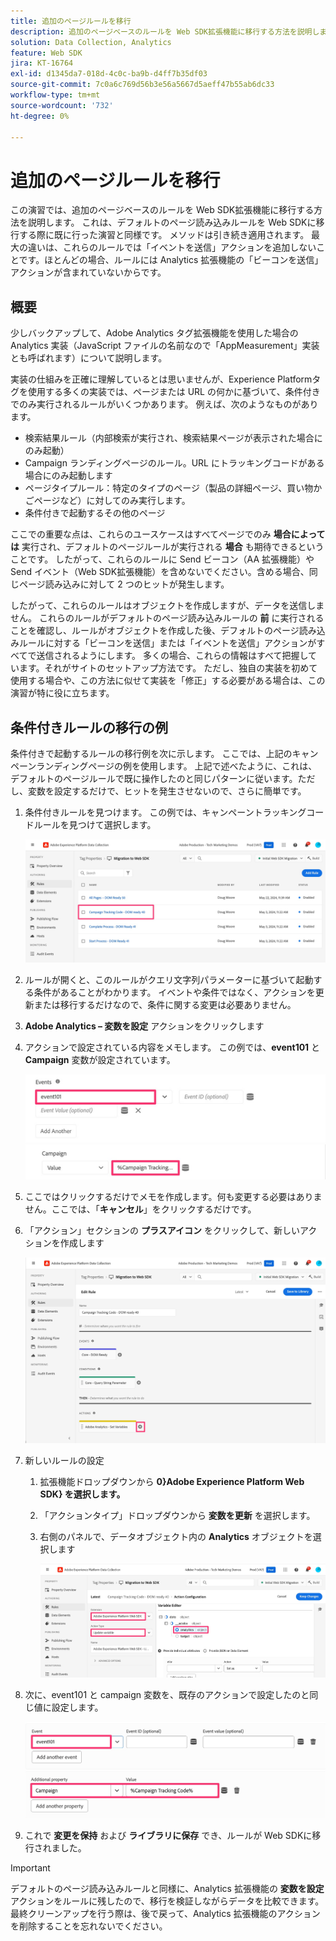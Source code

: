 ```yaml
---
title: 追加のページルールを移行
description: 追加のページベースのルールを Web SDK拡張機能に移行する方法を説明します。
solution: Data Collection, Analytics
feature: Web SDK
jira: KT-16764
exl-id: d1345da7-018d-4c0c-ba9b-d4ff7b35df03
source-git-commit: 7c0a6c769d56b3e56a5667d5aeff47b55ab6dc33
workflow-type: tm+mt
source-wordcount: '732'
ht-degree: 0%

---
```


# 追加のページルールを移行

この演習では、追加のページベースのルールを Web SDK拡張機能に移行する方法を説明します。 これは、デフォルトのページ読み込みルールを Web SDKに移行する際に既に行った演習と同様です。 メソッドは引き続き適用されます。 最大の違いは、これらのルールでは「イベントを送信」アクションを追加しないことです。ほとんどの場合、ルールには Analytics 拡張機能の「ビーコンを送信」アクションが含まれていないからです。

## 概要

少しバックアップして、Adobe Analytics タグ拡張機能を使用した場合の Analytics 実装（JavaScript ファイルの名前なので「AppMeasurement」実装とも呼ばれます）について説明します。

実装の仕組みを正確に理解しているとは思いませんが、Experience Platformタグを使用する多くの実装では、ページまたは URL の何かに基づいて、条件付きでのみ実行されるルールがいくつかあります。 例えば、次のようなものがあります。

* 検索結果ルール（内部検索が実行され、検索結果ページが表示された場合にのみ起動）
* Campaign ランディングページのルール。URL にトラッキングコードがある場合にのみ起動します
* ページタイプルール：特定のタイプのページ（製品の詳細ページ、買い物かごページなど）に対してのみ実行します。
* 条件付きで起動するその他のページ

ここでの重要な点は、これらのユースケースはすべてページでのみ **場合によっては** 実行され、デフォルトのページルールが実行される **場合** も期待できるということです。 したがって、これらのルールに Send ビーコン（AA 拡張機能）や Send イベント（Web SDK拡張機能）を含めないでください。含める場合、同じページ読み込みに対して 2 つのヒットが発生します。

したがって、これらのルールはオブジェクトを作成しますが、データを送信しません。 これらのルールがデフォルトのページ読み込みルールの **前** に実行されることを確認し、ルールがオブジェクトを作成した後、デフォルトのページ読み込みルールに対する「ビーコンを送信」または「イベントを送信」アクションがすべてで送信されるようにします。 多くの場合、これらの情報はすべて把握しています。それがサイトのセットアップ方法です。 ただし、独自の実装を初めて使用する場合や、この方法に似せて実装を「修正」する必要がある場合は、この演習が特に役に立ちます。

## 条件付きルールの移行の例

条件付きで起動するルールの移行例を次に示します。 ここでは、上記のキャンペーンランディングページの例を使用します。 上記で述べたように、これは、デフォルトのページルールで既に操作したのと同じパターンに従います。ただし、変数を設定するだけで、ヒットを発生させないので、さらに簡単です。

1. 条件付きルールを見つけます。 この例では、キャンペーントラッキングコードルールを見つけて選択します。

   ![ キャンペーントラッキングコードルールの選択 ](assets/campaign-tracking-code-rule-select.jpg)

1. ルールが開くと、このルールがクエリ文字列パラメーターに基づいて起動する条件があることがわかります。 イベントや条件ではなく、アクションを更新または移行するだけなので、条件に関する変更は必要ありません。
1. **Adobe Analytics – 変数を設定** アクションをクリックします
1. アクションで設定されている内容をメモします。 この例では、**event101** と **Campaign** 変数が設定されています。

   ![event101](assets/event101.jpg)
   ![ キャンペーン変数 ](assets/campaign-variable.jpg)

1. ここではクリックするだけでメモを作成します。何も変更する必要はありません。ここでは、「**キャンセル**」をクリックするだけです。
1. 「アクション」セクションの **プラスアイコン** をクリックして、新しいアクションを作成します

   ![ 新規アクション ](assets/new-action-conditional-rule.jpg)

1. 新しいルールの設定
   1. 拡張機能ドロップダウンから **0&rbrace;Adobe Experience Platform Web SDK&rbrace; を選択します。**
   1. 「アクションタイプ」ドロップダウンから **変数を更新** を選択します。
   1. 右側のパネルで、データオブジェクト内の **Analytics** オブジェクトを選択します

      ![ 変数を更新アクション ](assets/configure-conditional-rule-action.jpg)

1. 次に、event101 と campaign 変数を、既存のアクションで設定したのと同じ値に設定します。

   ![event101 を設定 ](assets/web-sdk-event101.jpg)
   ![ キャンペーンを設定 ](assets/web-sdk-campaign-var.jpg)

1. これで **変更を保持** および **ライブラリに保存** でき、ルールが Web SDKに移行されました。

>[!IMPORTANT]
>
>デフォルトのページ読み込みルールと同様に、Analytics 拡張機能の **変数を設定** アクションをルールに残したので、移行を検証しながらデータを比較できます。 最終クリーンアップを行う際は、後で戻って、Analytics 拡張機能のアクションを削除することを忘れないでください。
